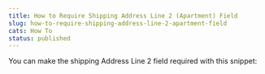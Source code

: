 ```yaml
---
title: How to Require Shipping Address Line 2 (Apartment) Field
slug: how-to-require-shipping-address-line-2-apartment-field
cats: How To
status: published
---
```



  <p>
    You can make the shipping Address Line 2 field required with this snippet:
    <script src="https://gist.github.com/clifgriffin/7e924d94e55702f017bb757ffe7522e1.js" type="text/javascript"></script>
  </p>
